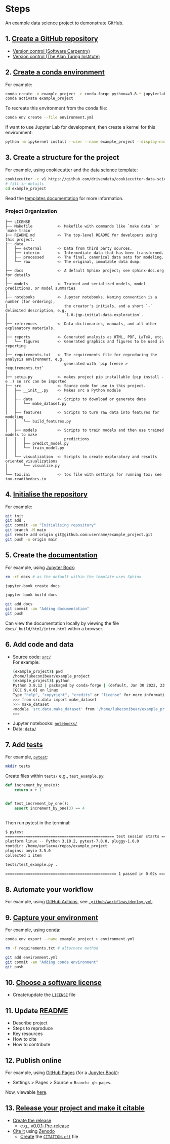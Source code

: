 # Steps

An example data science project to demonstrate GitHub.

## 1. [Create a GitHub repository](https://docs.github.com/en/get-started/quickstart/create-a-repo)  

- [Version control (Software Carpentry)](https://swcarpentry.github.io/git-novice/)
- [Version control (The Alan Turing Institute)](https://alan-turing-institute.github.io/rse-course/html/module04_version_control_with_git/04_00_introduction.html)

## 2. [Create a conda environment](https://docs.conda.io/projects/conda/en/latest/user-guide/tasks/manage-environments.html#creating-an-environment-with-commands)  

For example:

```bash
conda create -n example_project -c conda-forge python==3.8.* jupyterlab jupyter-book numpy cookiecutter pytest
conda activate example_project
```    

To recreate this environment from the conda file:

```bash
conda env create --file environment.yml
```

If want to use Jupyter Lab for development, then create a kernel for this environment:
```bash
python -m ipykernel install --user --name example_project --display-name "example_project"
```

## 3. Create a structure for the project

For example, using [cookiecutter](https://cookiecutter.readthedocs.io/en/latest/) and the [data science template](https://github.com/drivendata/cookiecutter-data-science):

```bash
cookiecutter -c v1 https://github.com/drivendata/cookiecutter-data-science
# fill in details
cd example_project
```    

Read the [templates documentation](http://drivendata.github.io/cookiecutter-data-science/) for more information.

### Project Organization

    ├── LICENSE
    ├── Makefile           <- Makefile with commands like `make data` or `make train`
    ├── README.md          <- The top-level README for developers using this project.
    ├── data
    │   ├── external       <- Data from third party sources.
    │   ├── interim        <- Intermediate data that has been transformed.
    │   ├── processed      <- The final, canonical data sets for modeling.
    │   └── raw            <- The original, immutable data dump.
    │
    ├── docs               <- A default Sphinx project; see sphinx-doc.org for details
    │
    ├── models             <- Trained and serialized models, model predictions, or model summaries
    │
    ├── notebooks          <- Jupyter notebooks. Naming convention is a number (for ordering),
    │                         the creator's initials, and a short `-` delimited description, e.g.
    │                         `1.0-jqp-initial-data-exploration`.
    │
    ├── references         <- Data dictionaries, manuals, and all other explanatory materials.
    │
    ├── reports            <- Generated analysis as HTML, PDF, LaTeX, etc.
    │   └── figures        <- Generated graphics and figures to be used in reporting
    │
    ├── requirements.txt   <- The requirements file for reproducing the analysis environment, e.g.
    │                         generated with `pip freeze > requirements.txt`
    │
    ├── setup.py           <- makes project pip installable (pip install -e .) so src can be imported
    ├── src                <- Source code for use in this project.
    │   ├── __init__.py    <- Makes src a Python module
    │   │
    │   ├── data           <- Scripts to download or generate data
    │   │   └── make_dataset.py
    │   │
    │   ├── features       <- Scripts to turn raw data into features for modeling
    │   │   └── build_features.py
    │   │
    │   ├── models         <- Scripts to train models and then use trained models to make
    │   │   │                 predictions
    │   │   ├── predict_model.py
    │   │   └── train_model.py
    │   │
    │   └── visualization  <- Scripts to create exploratory and results oriented visualizations
    │       └── visualize.py
    │
    └── tox.ini            <- tox file with settings for running tox; see tox.readthedocs.io

## 4. [Initialise the repository](https://docs.github.com/en/get-started/importing-your-projects-to-github/importing-source-code-to-github/adding-an-existing-project-to-github-using-the-command-line)

For example:

```bash
git init
git add .
git commit -am "Initialising repository"
git branch -M main
git remote add origin git@github.com:username/example_project.git
git push -u origin main
```    

## 5. Create the [documentation](https://www.software.ac.uk/blog/2019-06-21-what-are-best-practices-research-software-documentation)

For example, using [Jupyter Book](https://jupyterbook.org/start/your-first-book.html):

```bash
rm -rf docs # as the default within the template uses Sphinx

jupyter-book create docs

jupyter-book build docs

git add docs
git commit -am "Adding documentation"
git push
```

Can view the documentation locally by viewing the file `docs/_build/html/intro.html` within a browser.

## 6. Add code and data

- Source code: [`src/`](https://github.com/ARCTraining/example_project/tree/main/src)  
    For example:  
    ```bash
    (example_project)$ pwd
    /home/lukeconibear/example_project
    (example_project)$ python
    Python 3.8.12 | packaged by conda-forge | (default, Jan 30 2022, 23:53:36)
    [GCC 9.4.0] on linux
    Type "help", "copyright", "credits" or "license" for more information.
    >>> from src.data import make_dataset
    >>> make_dataset
    <module 'src.data.make_dataset' from '/home/lukeconibear/example_project/src/data/make_dataset.py'>
    >>>
    ```
- Jupyter notebooks: [`notebooks/`](https://github.com/ARCTraining/example_project/tree/main/notebooks) 
- Data: [`data/`](https://github.com/ARCTraining/example_project/tree/main/data)    

## 7. Add [tests](https://alan-turing-institute.github.io/rse-course/html/module05_testing_your_code/05_00_introduction.html)

For example, [`pytest`](https://docs.pytest.org/en/6.2.x/):

```bash
mkdir tests
```

Create files within `tests/` e.g., `test_example.py`:

```python
def increment_by_one(x):
    return x + 1


def test_increment_by_one():
    assert increment_by_one(3) == 4
    
```

Then run pytest in the terminal:

```bash
$ pytest
================================================ test session starts ================================================
platform linux -- Python 3.10.2, pytest-7.0.0, pluggy-1.0.0
rootdir: /home/earlacoa/repos/example_project
plugins: anyio-3.5.0
collected 1 item                                                                                                    

tests/test_example.py .                                                                                       [100%]

================================================= 1 passed in 0.02s =================================================
```

## 8. Automate your workflow

For example, using [GitHub Actions](https://github.com/features/actions), see [`.github/workflows/deploy.yml`](https://github.com/ARCTraining/example_project/blob/main/.github/workflows/deploy.yml).

## 9. [Capture your environment](https://the-turing-way.netlify.app/reproducible-research/renv.html)

For example, using [conda](https://docs.conda.io/projects/conda/en/latest/user-guide/tasks/manage-environments.html#sharing-an-environment):

```bash
conda env export --name example_project > environment.yml

rm -f requirements.txt # alternate method

git add environment.yml
git commit -am "Adding conda environment"
git push
```

## 10. [Choose a software license](https://the-turing-way.netlify.app/reproducible-research/licensing.html)

- Create/update the [`LICENSE`](https://github.com/ARCTraining/example_project/blob/main/LICENSE) file

## 11. Update [README](https://the-turing-way.netlify.app/project-design/project-repo/project-repo-readme.html)

- Describe project
- Steps to reproduce
- Key resources
- How to cite
- How to contribute

## 12. Publish online

For example, using [GitHub Pages](https://pages.github.com/) (for a [Jupyter Book](https://jupyterbook.org/start/publish.html)):

- Settings > Pages > Source = `Branch: gh-pages`.

Now, viewable [here](https://arctraining.github.io/example_project/).

## 13. [Release your project and make it citable](https://the-turing-way.netlify.app/communication/citable.html)

- [Create the release](https://docs.github.com/en/repositories/releasing-projects-on-github/managing-releases-in-a-repository)
    - e.g., [v0.0.1: Pre-release](https://github.com/ARCTraining/example_project/releases/tag/v0.0.1)
- [Cite it](https://docs.github.com/en/repositories/archiving-a-github-repository/referencing-and-citing-content) using [Zenodo](https://zenodo.org/)
    - [Create](https://the-turing-way.netlify.app/communication/citable/citable-cff.html#) the [`CITATION.cff`](https://github.com/ARCTraining/example_project/blob/main/CITATION.cff) file
